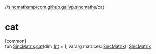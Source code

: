 //[sincmathsmp](../../index.md)/[com.github.gallvp.sincmaths](index.md)/[cat](cat.md)

# cat

[common]\
fun [SincMatrix](-sinc-matrix/index.md).[cat](cat.md)(dim: [Int](https://kotlinlang.org/api/latest/jvm/stdlib/kotlin/-int/index.html) = 1, vararg matrices: [SincMatrix](-sinc-matrix/index.md)): [SincMatrix](-sinc-matrix/index.md)
